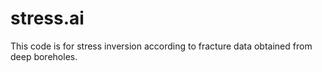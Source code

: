 # stress.ai
This code is for stress inversion according to fracture data obtained from deep boreholes.
